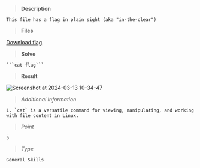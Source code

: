> **Description**

    This file has a flag in plain sight (aka "in-the-clear")


> **Files**

[Download flag](https://mercury.picoctf.net/static/0e428b2db9788d31189329bed089ce98/flag).


> **Solve**

    ```cat flag```


> **Result**

![Screenshot at 2024-03-13 10-34-47](https://github.com/Yorkulov/Capture-The-Flag/assets/102275892/94493be4-f8ad-4dce-a4b0-c97f3249bb29)


> _Additional Information_ 

    1. `cat` is a versatile command for viewing, manipulating, and working with file content in Linux.

> _Point_

    5

> _Type_

    General Skills
